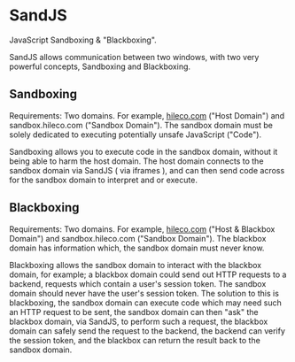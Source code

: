 SandJS
======

JavaScript Sandboxing &amp; "Blackboxing".

SandJS allows communication between two windows, with two very powerful concepts, Sandboxing and Blackboxing.

Sandboxing
----------

Requirements: Two domains. For example, [hileco.com](http://hileco.com) ("Host Domain") and sandbox.hileco.com ("Sandbox Domain"). The sandbox domain must be solely dedicated to executing potentially unsafe JavaScript ("Code").

Sandboxing allows you to execute code in the sandbox domain, without it being able to harm the host domain. The host domain connects to the sandbox domain via SandJS ( via iframes ), and can then send code across for the sandbox domain to interpret and or execute.

Blackboxing
-----------

Requirements: Two domains. For example, [hileco.com](http://hileco.com) ("Host &amp; Blackbox Domain") and sandbox.hileco.com ("Sandbox Domain"). The blackbox domain has information which, the sandbox domain must never know.

Blackboxing allows the sandbox domain to interact with the blackbox domain, for example; a blackbox domain could send out HTTP requests to a backend, requests which contain a user's session token. The sandbox domain should never have the user's session token. The solution to this is blackboxing, the sandbox domain can execute code which may need such an HTTP request to be sent, the sandbox domain can then "ask" the blackbox domain, via SandJS, to perform such a request, the blackbox domain can safely send the request to the backend, the backend can verify the session token, and the blackbox can return the result back to the sandbox domain.
